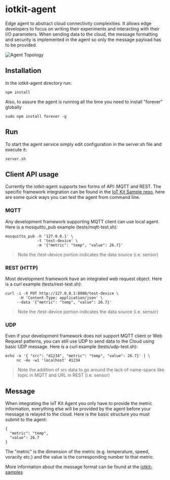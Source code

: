 # iotkit-agent

Edge agent to abstract cloud connectivity complexities. It allows edge developers to focus on writing their experiments and interacting with their I/O parameters. When sending data to the cloud, the message formatting and security is implemented in the agent so only the message payload has to be provided.   

![Agent Topology](../master/images/agent-topo.png?raw=true)

## Installation

In the iotkit-agent directory run:

    npm install
    
Also, to assure the agent is running all the time you need to install "forever" globally

    sudo npm install forever -g
    
## Run

To start the agent service simply edit configuration in the server.sh file and execute it:

    server.sh
    
## Client API usage

Currently the iotkit-agent supports two forms of API: MQTT and REST. The specific framework integration can be found in the [IoT Kit Sample repo](https://github.com/enableiot/iotkit-samples), here are some quick ways you can test the agent from command line.

### MQTT

Any development framework supporting MQTT client can use local agent. Here is a mosquitto_pub example (tests/mqtt-test.sh):

    mosquitto_pub -h '127.0.0.1' \
                  -t 'test-device' \
                  -m '{"metric": "temp", "value": 26.7}'
                  
> Note the /test-device portion indicates the data source (i.e. sensor)

### REST (HTTP)

Most development framework have an integrated web request object. Here is a curl example (tests/rest-test.sh):

    curl -i -X PUT http://127.0.0.1:8080/test-device \
    	  -H 'Content-Type: application/json' \
         --data '{"metric": "temp", "value": 26.7}' 
         
> Note the /test-device portion indicates the data source (i.e. sensor)

### UDP

Even if your development framework does not support MQTT client or Web Request patterns, you can still use UDP to send data to the Cloud using basic UDP message. Here is a curl example (tests/udp-test.sh):

    echo -n '{ "src": "d1234", "metric": "temp", "value": 26.7}' | \
         nc -4u -w1 'localhost' 41234
         
> Note the addition of src data to go around the lack of name-space like topic in MQTT and URL in REST (i.e. sensor)

## Message

When integrating the IoT Kit Agent you only have to provide the metric information, everything else will be provided by the agent before your message is relayed to the cloud. Here is the basic structure you must submit to the agent:

    {
      "metric": "temp", 
      "value": 26.7
    }
    
The "metric" is the dimension of the metric (e.g. temperature, speed, voracity etc.) and the value is the corresponding number to that metric.

More information about the message format can be found at the [iotkit-samples](https://github.com/enableiot/iotkit-samples/wiki)
